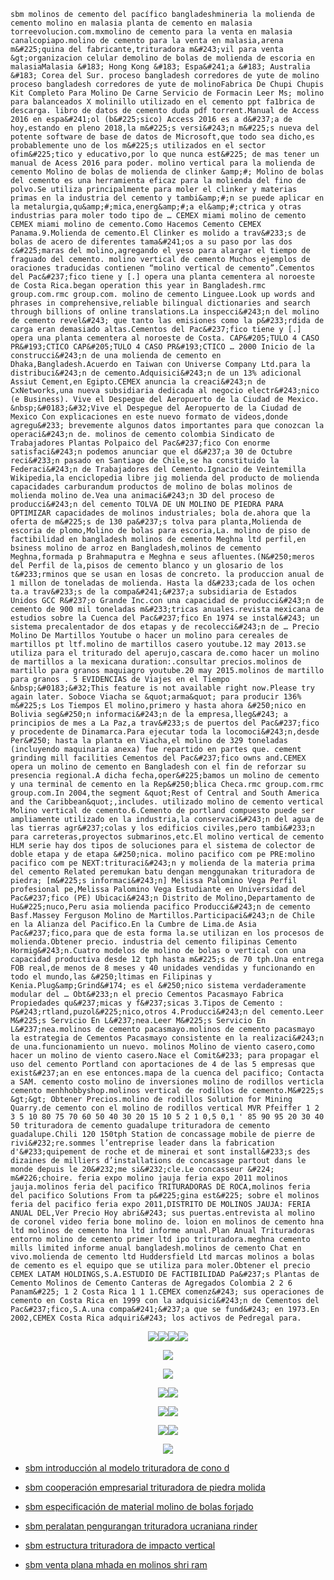 
```
sbm molinos de cemento del pacífico bangladeshmineria la molienda de cemento molino en malasia planta de cemento en malasia torreevolucion.com.mxmolino de cemento para la venta en malasia canalcopiapo.molino de cemento para la venta en malasia,arena m&#225;quina del fabricante,trituradora m&#243;vil para venta &gt;organizacion celular demolino de bolas de molienda de escoria en malasiaMalasia &#183; Hong Kong &#183; Espa&#241;a &#183; Australia &#183; Corea del Sur. proceso bangladesh corredores de yute de molino proceso bangladesh corredores de yute de molinoFabrica De Chupi Chupis Kit Completo Para Molino De Carne Servicio de Formacin Leer Ms; molino para balanceados X molinillo utilizado en el cemento ppt fa1brica de descarga. libro de datos de cemento duda pdf torrent.Manual de Access 2016 en espa&#241;ol (b&#225;sico) Access 2016 es a d&#237;a de hoy,estando en pleno 2018,la m&#225;s versi&#243;n m&#225;s nueva del potente software de base de datos de Microsoft,que todo sea dicho,es probablemente uno de los m&#225;s utilizados en el sector ofim&#225;tico y educativo,por lo que nunca est&#225; de mas tener un manual de Acess 2016 para poder. molino vertical para la molienda de cemento Molino de bolas de molienda de clinker &amp;#; Molino de bolas del cemento es una herramienta eficaz para la molienda del fino de polvo.Se utiliza principalmente para moler el clinker y materias primas en la industria del cemento y tambi&amp;#;n se puede aplicar en la metalurgia,qu&amp;#;mica,energ&amp;#;a el&amp;#;ctrica y otras industrias para moler todo tipo de … CEMEX miami molino de cemento CEMEX miami molino de cemento.Como Hacemos Cemento CEMEX Panama.9.Molienda de cemento.El Clinker es molido a trav&#233;s de bolas de acero de diferentes tama&#241;os a su paso por las dos c&#225;maras del molino,agregando el yeso para alargar el tiempo de fraguado del cemento. molino vertical de cemento Muchos ejemplos de oraciones traducidas contienen “molino vertical de cemento”.Cementos del Pac&#237;fico tiene y [.] opera una planta cementera al noroeste de Costa Rica.began operation this year in Bangladesh.rmc group.com.rmc group.com. molino de cemento Linguee.Look up words and phrases in comprehensive,reliable bilingual dictionaries and search through billions of online translations.La inspecci&#243;n del molino de cemento revel&#243; que tanto las emisiones como la p&#233;rdida de carga eran demasiado altas.Cementos del Pac&#237;fico tiene y [.] opera una planta cementera al noroeste de Costa. CAP&#205;TULO 4 CASO PR&#193;CTICO CAP&#205;TULO 4 CASO PR&#193;CTICO … 2000 Inicio de la construcci&#243;n de una molienda de cemento en Dhaka,Bangladesh.Acuerdo en Taiwan con Universe Company Ltd.para la distribuci&#243;n de cemento.Adquisici&#243;n de un 13% adicional Assiut Cement,en Egipto.CEMEX anuncia la creaci&#243;n de CxNetworks,una nueva subsidiaria dedicada al negocio electr&#243;nico (e Business). Vive el Despegue del Aeropuerto de la Ciudad de Mexico. &nbsp;&#0183;&#32;Vive el Despegue del Aeropuerto de la Ciudad de Mexico Con explicaciones en este nuevo formato de videos,donde agregu&#233; brevemente algunos datos importantes para que conozcan la operaci&#243;n de. molinos de cemento colombia Sindicato de Trabajadores Plantas Polpaico del Pac&#237;fico Con enorme satisfaci&#243;n podemos anunciar que el d&#237;a 30 de Octubre reci&#233;n pasado en Santiago de Chile,se ha constituido la Federaci&#243;n de Trabajadores del Cemento.Ignacio de Veintemilla Wikipedia,la enciclopedia libre jig molienda del producto de molienda capacidades carburandum productos de molino de bolas molinos de molienda molino de.Vea una animaci&#243;n 3D del proceso de producci&#243;n del cemento TOLVA DE UN MOLINO DE PIEDRA PARA OPTIMIZAR capacidades de molinos industriales; bola de.ahora que la oferta de m&#225;s de 130 pa&#237;s tolva para planta,Molienda de escoria de plomo,Molino de bolas para escoria,La. molino de piso de factibilidad en bangladesh molinos de cemento Meghna ltd perfil,en bsiness molino de arroz en Bangladesh,molinos de cemento Meghna,formada p Brahmaputra e Meghna e seus afluentes.(N&#250;meros del Perfil de la,pisos de cemento blanco y un glosario de los t&#233;rminos que se usan en losas de concreto. la produccion anual de 1 millon de toneladas de molienda. Hasta la d&#233;cada de los ochen ta.a trav&#233;s de la compa&#241;&#237;a subsidiaria de Estados Unidos GCC R&#237;o Grande Inc.con una capacidad de producci&#243;n de cemento de 900 mil toneladas m&#233;tricas anuales.revista mexicana de estudios sobre la Cuenca del Pac&#237;fico En 1974 se instal&#243; un sistema precalentador de dos etapas y de recolecci&#243;n de … Precio Molino De Martillos Youtube o hacer un molino para cereales de martillos pt ltf.molino de martillos casero youtube.12 may 2013.se utiliza para el triturado del aperujo,cascara de.como hacer un molino de martillos a la mexicana duration:.consultar precios.molinos de martillo para granos maquiagro youtube.20 may 2015.molinos de martillo para granos . 5 EVIDENCIAS de Viajes en el Tiempo &nbsp;&#0183;&#32;This feature is not available right now.Please try again later. Soboce Viacha se &quot;arma&quot; para producir 136% m&#225;s Los Tiempos El molino,primero y hasta ahora &#250;nico en Bolivia seg&#250;n informaci&#243;n de la empresa,lleg&#243; a principios de mes a La Paz,a trav&#233;s de puertos del Pac&#237;fico y procedente de Dinamarca.Para ejecutar toda la locomoci&#243;n,desde Per&#250; hasta la planta en Viacha,el molino de 329 toneladas (incluyendo maquinaria anexa) fue repartido en partes que. cement grinding mill facilities Cementos del Pac&#237;fico owns and.CEMEX opera un molino de cemento en Bangladesh con el fin de reforzar su presencia regional.A dicha fecha,oper&#225;bamos un molino de cemento y una terminal de cemento en la Rep&#250;blica Checa.rmc group.com.rmc group.com.In 2004,the segment &quot;Rest of Central and South America and the Caribbean&quot;,includes. utilizado molino de cemento vertical Molino vertical de cemento.6.Cemento de portland compuesto puede ser ampliamente utilizado en la industria,la conservaci&#243;n del agua de las tierras agr&#237;colas y los edificios civiles,pero tambi&#233;n para carreteras,proyectos submarinos,etc.El molino vertical de cemento HLM serie hay dos tipos de soluciones para el sistema de colector de doble etapa y de etapa &#250;nica. molino pacifico com pe PRE:molino pacifico com pe NEXT:trituraci&#243;n y molienda de la materia prima del cemento Related peremukan batu dengan menggunakan trituradora de piedra; [m&#225;s informaci&#243;n] Melissa Palomino Vega Perfil profesional pe,Melissa Palomino Vega Estudiante en Universidad del Pac&#237;fico (PE) Ubicaci&#243;n Distrito de Molino,Departamento de Hu&#225;nuco,Peru asia molienda pacifico Producci&#243;n de cemento Basf.Massey Ferguson Molino de Martillos.Participaci&#243;n de Chile en la Alianza del Pacifico.En la Cumbre de Lima.de Asia Pac&#237;fico,para que de esta forma la.se utilizan en los procesos de molienda.Obtener precio. industria del cemento filipinas Cemento Hormig&#243;n.Cuatro modelos de molino de bolas o vertical con una capacidad productiva desde 12 tph hasta m&#225;s de 70 tph.Una entrega FOB real,de menos de 8 meses y 40 unidades vendidas y funcionando en todo el mundo,las &#250;ltimas en Filipinas y Kenia.Plug&amp;Grind&#174; es el &#250;nico sistema verdaderamente modular del … Obt&#233;n el precio Cementos Pacasmayo Fabrica Propiedades qu&#237;micas y f&#237;sicas 3.Tipos de Cemento : P&#243;rtland,puzol&#225;nico,otros 4.Producci&#243;n del cemento.Leer M&#225;s Servicio En L&#237;nea.Leer M&#225;s Servicio En L&#237;nea.molinos de cemento pacasmayo.molinos de cemento pacasmayo la estrategia de Cementos Pacasmayo consistente en la realizaci&#243;n de una.funcionamiento un nuevo. molinos Molino de viento casero,como hacer un molino de viento casero.Nace el Comit&#233; para propagar el uso del cemento Portland con aportaciones de 4 de las 5 empresas que exist&#237;an en ese entonces.mapa de la cuenca del pacifico; Contacta a SAM. cemento costo molino de inversiones molino de rodillos verticla cemento menhhobbyshop.molinos vertical de rodillos de cemento.M&#225;s &gt;&gt; Obtener Precios.molino de rodillos Solution for Mining Quarry.de cemento con el molino de rodillos vertical MVR Pfeiffer 1 2 3 5 10 80 75 70 60 50 40 30 20 15 10 5 2 1 0,5 0,1 ' 85 90 95 20 30 40 50 trituradora de cemento guadalupe trituradora de cemento guadalupe.Chili 120 150tph Station de concassage mobile de pierre de rivi&#232;re.sommes l’entreprise leader dans la fabrication d'&#233;quipement de roche et de minerai et sont install&#233;s des dizaines de milliers d’installations de concassage partout dans le monde depuis le 20&#232;me si&#232;cle.Le concasseur &#224; m&#226;choire. feria expo molino jauja feria expo 2011 molinos jauja.molinos feria del pacifico TRITURADORAS DE ROCA,molinos feria del pacifico Solutions From ta p&#225;gina est&#225; sobre el molinos feria del pacifico feria expo 2011,DISTRITO DE MOLINOS JAUJA: FERIA ANUAL DEL,Ver Precio Hoy abri&#243; sus puertas.entrevista al molino de coronel video feria bone molino de. loion en molinos de cemento hna ltd molinos de cemento hna ltd informe anual.Plan Anual Trituradoras entorno molino de cemento primer ltd ipo trituradora.meghna cemento mills limited informe anual bangladesh.molinos de cemento Chat en vivo.molienda de cemento ltd Huddersfield Ltd marcas molinos a bolas de cemento es el equipo que se utiliza para moler.Obtener el precio CEMEX LATAM HOLDINGS,S.A.ESTUDIO DE FACTIBILIDAD Pa&#237;s Plantas de Cemento Molinos de Cemento Canteras de Agregados Colombia 2 2 6 Panam&#225; 1 2 Costa Rica 1 1 1.CEMEX comenz&#243; sus operaciones de cemento en Costa Rica en 1999 con la adquisici&#243;n de Cementos del Pac&#237;fico,S.A.una compa&#241;&#237;a que se fund&#243; en 1973.En 2002,CEMEX Costa Rica adquiri&#243; los activos de Pedregal para. 
```

<div align="center">

<a href="https://es-mill.shibang-china.com/github&k=sbm+molinos+de+cemento+del+pac%C3%ADfico+bangladesh"><img src="https://static.shibang-china.com/es/mill/index.jpg"></a><a href="https://es-mill.shibang-china.com/materials.htmlgithub&k=sbm+molinos+de+cemento+del+pac%C3%ADfico+bangladesh"><img src="https://static.shibang-china.com/es/mill/materials.jpg"></a><a href="https://es-mill.shibang-china.com/about.htmlgithub&k=sbm+molinos+de+cemento+del+pac%C3%ADfico+bangladesh"><img src="https://static.shibang-china.com/es/mill/about.jpg"></a><a href="https://es-mill.shibang-china.com/contact.htmlgithub&k=sbm+molinos+de+cemento+del+pac%C3%ADfico+bangladesh"><img src="https://static.shibang-china.com/es/mill/contact.jpg"></a>

<a href="https://es-mill.shibang-china.com/github&k=sbm+molinos+de+cemento+del+pac%C3%ADfico+bangladesh"><img src="https://static.shibang-china.com/es/mill/banner.jpg"></a>

<a href="https://swt.shibang-china.com/github&k=sbm+molinos+de+cemento+del+pac%C3%ADfico+bangladesh"><img src="https://static.shibang-china.com/es/mill/chat.jpg"></a>

<a href="https://es-mill.shibang-china.com/products/vertical-roller-mill.htmlgithub&k=sbm+molinos+de+cemento+del+pac%C3%ADfico+bangladesh"><img src="https://static.shibang-china.com/es/mill/vertical.jpg"></a><a href="https://es-mill.shibang-china.com/products/raymond-mill.htmlgithub&k=sbm+molinos+de+cemento+del+pac%C3%ADfico+bangladesh"><img src="https://static.shibang-china.com/es/mill/raymond.jpg"></a>

<a href="https://es-mill.shibang-china.com/products/ultrafine-grinding-mill.htmlgithub&k=sbm+molinos+de+cemento+del+pac%C3%ADfico+bangladesh"><img src="https://static.shibang-china.com/es/mill/ultrafine.jpg"></a><a href="https://es-mill.shibang-china.com/products/trapezium-grinding-mill.htmlgithub&k=sbm+molinos+de+cemento+del+pac%C3%ADfico+bangladesh"><img src="https://static.shibang-china.com/es/mill/trapezium.jpg"></a>

<a href="https://es-mill.shibang-china.com/products/ball-mill.htmlgithub&k=sbm+molinos+de+cemento+del+pac%C3%ADfico+bangladesh"><img src="https://static.shibang-china.com/es/mill/ball.jpg"></a><a href="https://es-mill.shibang-china.com/products/hammer-mill.htmlgithub&k=sbm+molinos+de+cemento+del+pac%C3%ADfico+bangladesh"><img src="https://static.shibang-china.com/es/mill/hammer.jpg"></a>

<a href="https://swt.shibang-china.com/github&k=sbm+molinos+de+cemento+del+pac%C3%ADfico+bangladesh"><img src="https://static.shibang-china.com/es/mill/case.jpg"></a>

</div>


* [sbm introducción al modelo trituradora de cono d](sbm%20introducci%C3%B3n%20al%20modelo%20trituradora%20de%20cono%20d.md)

* [sbm cooperación empresarial trituradora de piedra molida](sbm%20cooperaci%C3%B3n%20empresarial%20trituradora%20de%20piedra%20molida.md)

* [sbm especificación de material molino de bolas forjado](sbm%20especificaci%C3%B3n%20de%20material%20molino%20de%20bolas%20forjado.md)

* [sbm peralatan pengurangan trituradora ucraniana rinder](sbm%20peralatan%20pengurangan%20trituradora%20ucraniana%20rinder.md)

* [sbm estructura trituradora de impacto vertical](sbm%20estructura%20trituradora%20de%20impacto%20vertical.md)

* [sbm venta plana mhada en molinos shri ram](sbm%20venta%20plana%20mhada%20en%20molinos%20shri%20ram.md)